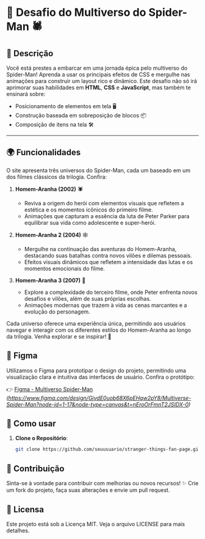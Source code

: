 # 🌌 Desafio do Multiverso do Spider-Man 🕷️

## 📝 Descrição
Você está prestes a embarcar em uma jornada épica pelo multiverso do Spider-Man! Aprenda a usar os principais efeitos de CSS e mergulhe nas animações para construir um layout rico e dinâmico. Este desafio não só irá aprimorar suas habilidades em **HTML**, **CSS** e **JavaScript**, mas também te ensinará sobre:

- Posicionamento de elementos em tela 🖥️
- Construção baseada em sobreposição de blocos 📦
- Composição de itens na tela 🛠️


---

## 🌍 Funcionalidades

O site apresenta três universos do Spider-Man, cada um baseado em um dos filmes clássicos da trilogia. Confira:

1. **Homem-Aranha (2002)** 🕷️
   - Reviva a origem do herói com elementos visuais que refletem a estética e os momentos icônicos do primeiro filme.
   - Animações que capturam a essência da luta de Peter Parker para equilibrar sua vida como adolescente e super-herói.

2. **Homem-Aranha 2 (2004)** 🕸️
   - Mergulhe na continuação das aventuras do Homem-Aranha, destacando suas batalhas contra novos vilões e dilemas pessoais.
   - Efeitos visuais dinâmicos que refletem a intensidade das lutas e os momentos emocionais do filme.

3. **Homem-Aranha 3 (2007)** 🚀
   - Explore a complexidade do terceiro filme, onde Peter enfrenta novos desafios e vilões, além de suas próprias escolhas.
   - Animações modernas que trazem à vida as cenas marcantes e a evolução do personagem.

Cada universo oferece uma experiência única, permitindo aos usuários navegar e interagir com os diferentes estilos do Homem-Aranha ao longo da trilogia. Venha explorar e se inspirar! 🌟


## 🎨 Figma

Utilizamos o Figma para prototipar o design do projeto, permitindo uma visualização clara e intuitiva das interfaces de usuário. Confira o protótipo:

👉 [Figma - Multiverso Spider-Man](https://www.figma.com/design/GjvdE0uob68X6pEHqw2pY8/Multiverse-Spider-Man?node-id=1-17&node-type=canvas&t=nEroOrFmnT2JSIDX-0) *(https://www.figma.com/design/GjvdE0uob68X6pEHqw2pY8/Multiverse-Spider-Man?node-id=1-17&node-type=canvas&t=nEroOrFmnT2JSIDX-0)*

## 🚧 Como usar
1. **Clone o Repositório**:
   ```bash
   git clone https://github.com/seuusuario/stranger-things-fan-page.git

## 🤝 Contribuição
Sinta-se à vontade para contribuir com melhorias ou novos recursos! ✨ Crie um fork do projeto, faça suas alterações e envie um pull request.

## 📜 Licensa
Este projeto está sob a Licença MIT. Veja o arquivo LICENSE para mais detalhes.